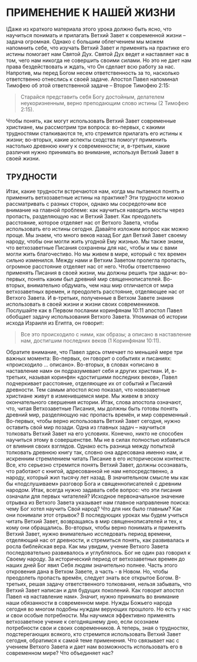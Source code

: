 # ПРИМЕНЕНИЕ К НАШЕЙ ЖИЗНИ

IДаже из краткого материала этого урока должно быть ясно, что научиться понимать и прилагать Ветхий Завет к современной жизни – задача огромная. Однако с большим облегчением мы можем напомнить себе, что изучать Ветхий Завет и применять на практике его истины помогает нам Святой Дух. Святой Дух ведет и наставляет нас в том, чего нам никогда не совершить своими силами. Но это не дает нам права бездействовать и ждать, что Он сделает всю работу за нас. Напротив, мы перед Богом несем ответственность за то, насколько ответственно отнеслись к своей задаче. Апостол Павел напоминал Тимофею об этой ответственной задаче – Второе Тимофею 2:15:

> Старайся представить себя Богу достойным, делателем неукоризненным, верно преподающим слово истины (2 Тимофею 2:15).

Чтобы понять, как могут использовать Ветхий Завет современные христиане, мы рассмотрим три вопроса: во-первых, с какими трудностями сталкиваются те, кто стремится прилагать его истины к жизни; во-вторых, какие аспекты сходства помогут применить настолько древнюю книгу к современности; и, в-третьих, какие различия нужно принимать во внимание, используя Ветхий Завет в своей жизни.

## ТРУДНОСТИ

Итак, какие трудности встречаются нам, когда мы пытаемся понять и применить ветхозаветные истины на практике?
Эти трудности можно рассматривать с разных сторон, однако мы сосредоточим все внимание на главной проблеме: как научиться наводить мосты через пропасть, разделяющую нас и Ветхий Завет. Как преодолеть расстояние, которое отделяет нас от Ветхого Завета, чтобы использовать его истины сегодня.
Давайте изложим вопрос как можно проще. Мы знаем, что много веков назад Бог дал Ветхий Завет своему народу, чтобы они могли жить угодной Ему жизнью. Мы также знаем, что ветхозаветные Писания сохранены для нас, чтобы и мы с вами могли жить благочестиво. Но мы живем в мире, который с тех времен сильно изменился. Между нами и Ветхим Заветом пролегла пропасть, огромное расстояние отделяет нас от него. Чтобы ответственно применять Писания в своей жизни, мы должны решить три задачи: во-первых, понять каким был древний мир священнописателей. Во-вторых, внимательно обдумать, чем наш мир отличается от мира ветхозаветных времен, и преодолеть расстояние, отделяющее нас от Ветхого Завета. И в-третьих, полученные в Ветхом Завете знания использовать в своей жизни и жизни своих современников.
Послушайте как в Первом послании коринфянам 10:11 апостол Павел обобщает задачу использования Ветхого Завета. Упоминая об истории исхода Израиля из Египта, он говорит:

> Все это происходило с ними, как образы; а описано в наставление нам, достигшим последних веков (1 Коринфянам 10:11).

Обратите внимание, что Павел здесь отмечает по меньшей мере три важных момента: Во-первых, он говорит о событиях и писаниях: «происходило ... описано». Во-вторых, в словах «описано в наставление нам» он подразумевает себя и других христиан. И, в-третьих, называя коринфян «достигшими последних веков», Павел подчеркивает расстояние, отделяющее их от событий и Писаний древности. Тем самым апостол ясно показал, что новозаветные христиане живут в изменившемся мире. Мы живем в эпоху окончательного свершения истории. Итак, слова апостола означают, что, читая Ветхозаветные Писания, мы должны быть готовы понять древний мир, разделяющую нас пропасть времён, и мир современный .
Во-первых, чтобы верно использовать Ветхий Завет сегодня, нужно оставить свой мир позади. Одна из главных задач – научиться толковать Ветхий Завет на его условиях.
Конечно, никто не способен научиться этому в совершенстве. Мы не в силах полностью избавиться от влияния своих взглядов. Однако есть разница между попыткой толковать древнюю книгу так, словно она адресована именно нам, и искренним стремлением читать Писание в его историческом контексте. Все, кто серьезно стремится понять Ветхий Завет, должны осознавать, что работают с книгой, адресованной не нам непосредственно, а народу, который жил тысячу лет назад. В значительном смысле мы как бы «подслушиваем» разговор Бога и священнописателей с древним народом.
Итак, всегда нужно задавать себе вопрос: что эти писания означали для первых читателей? Исходное первоначальное значение отрывка из Ветхого Завета указывает нам главное направление поиска: чему Бог хотел научить Свой народ? Что для них было главным? Как они понимали этот отрывок? В последующих уроках мы будем учиться читать Ветхий Завет, возвращаясь в мир священнописателей и тех, к кому они обращались.
Во-вторых, чтобы верно понимать и применять Ветхий Завет, нужно внимательно исследовать период времени, отделяющий нас от древности, и стремиться понять, как развивалась и росла библейская вера. Как мы увидим, учение Ветхого Завета последовательно развивалось и углублялось. Бог не один раз говорил к Своему народу. За исторический период от ветхозаветных времен до наших дней Бог явил Себя людям значительно полнее. Часть этого откровения дана в Ветхом Завете, а часть - в Новом. Но, чтобы преодолеть пропасть времён, следует знать все открытое Богом.
В-третьих, решая задачу ответственного толкования, нельзя забывать, что Ветхий Завет написан и для будущих поколений. Как говорит апостол Павел «в наставление нам». Значит, нужно принимать во внимание наши обязанности в современном мире. Нужды Божьего народа сегодня во многом подобны нуждам верующих прошлого. Но есть у нас и свои особые потребности. Мы научимся эффективно применять ветхозаветное учение к сегодняшнему дню, если осознаем потребности свои и своих современников.
А теперь, зная о трудностях, подстерегающих всякого, кто стремится использовать Ветхий Завет сегодня, обратимся к самой теме применения. Что связывает нас с учением Ветхого Завета и дает нам возможность использовать его в современном мире? Что объединяет нас?
